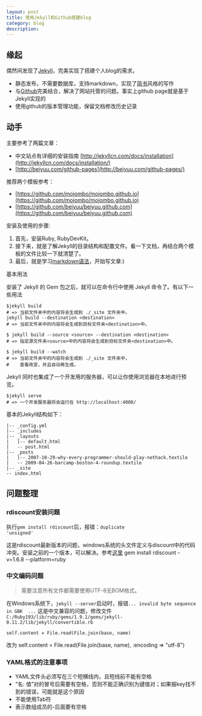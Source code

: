 ```yaml
---
layout: post
title: 使用Jekyll和Github搭建blog
category: blog
description: 
---
```

## 缘起
偶然间发现了[Jekyll](http://jekyllcn.com/)，完美实现了搭建个人blog的需求。

* 静态发布，不需要数据库，支持markdown，实现了[简书](http://jianshu.io/)风格的写作
* 与[Github](https://github.com/)完美结合，解决了网站托管的问题。事实上github page就是基于Jekyll实现的
* 使用github的版本管理功能，保留文档修改历史记录

## 动手
主要参考了两篇文章：

* 中文站点有详细的安装指南 [http://jekyllcn.com/docs/installation](http://jekyllcn.com/docs/installation/)
* [http://beiyuu.com/github-pages](http://beiyuu.com/github-pages/)

推荐两个模板参考：

* [https://github.com/mojombo/mojombo.github.io](https://github.com/mojombo/mojombo.github.io)
* [https://github.com/beiyuu/beiyuu.github.com](https://github.com/beiyuu/beiyuu.github.com)

安装及使用的步骤:

1. 首先，安装Ruby, RubyDevKit。
2. 接下来，就是了解Jekyll的目录结构和配置文件。看一下文档，再结合两个模板的文件比较一下就清楚了。
3. 最后，就是学习[markdown语法](http://wowubuntu.com/markdown/basic.html)，开始写文章:)

基本用法

安装了 Jekyll 的 Gem 包之后，就可以在命令行中使用 Jekyll 命令了。有以下一些用法

    $jekyll build
    # => 当前文件夹中的内容将会生成到 ./_site 文件夹中。
    jekyll build --destination <destination>
    # => 当前文件夹中的内容将会生成到目标文件夹<destination>中。

    $ jekyll build --source <source> --destination <destination>
    # => 指定源文件夹<source>中的内容将会生成到目标文件夹<destination>中。

    $ jekyll build --watch
    # => 当前文件夹中的内容将会生成到 ./_site 文件夹中，
    #    查看改变，并且自动再生成。

Jekyll 同时也集成了一个开发用的服务器，可以让你使用浏览器在本地进行预览。
    
    $jekyll serve
    # => 一个开发服务器将会运行在 http://localhost:4000/



基本的Jekyll结构如下：

    |-- _config.yml
    |-- _includes
    |-- _layouts
    |   |-- default.html
    |   -- post.html
    |-- _posts
    |   |-- 2007-10-29-why-every-programmer-should-play-nethack.textile
    |   -- 2009-04-26-barcamp-boston-4-roundup.textile
    |-- _site
    -- index.html

## 问题整理
### rdiscount安装问题
执行<code>gem install rdiscount</code>后，报错：<code>duplicate 'unsigned'</code>

这是rdiscount最新版本的问题，windows系统的头文件定义与discount中的代码冲突。安装之前的一个版本，可以解决。参考[这里](http://stackoverflow.com/questions/15021795/ruby-devkit-compile-issues)
    gem install rdiscount -v=1.6.8 --platform=ruby

### 中文编码问题
<blockquote><p>需要注意所有文件都需要使用UTF-8无BOM格式。</p></blockquote>
在Windows系统下，<code>jekyll --server</code>启动时，报错<code>... invalid byte sequence in GBK  ...</code>
这是中文兼容的问题，修改文件<code>C:/Ruby193/lib/ruby/gems/1.9.1/gems/jekyll-0.11.2/lib/jekyll/convertible.rb</code>

    self.content = File.read(File.join(base, name)
改为
    self.content = File.read(File.join(base, name), :encoding => "utf-8")

### YAML格式的注意事项
* YAML文件头必须写在三个短横线内，且短线前不能有空格
* “名: 值”对的冒号后需要有空格，否则不能正确识别为键值对；如果报key找不到的错误，可能就是这个原因
* 不能使用Tab符
* 表示数组成员的-后面要有空格
